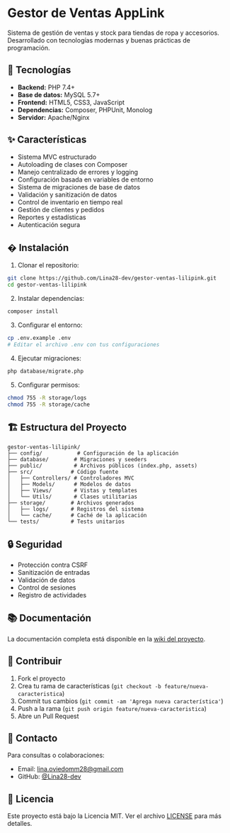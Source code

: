 # Gestor de Ventas AppLink

Sistema de gestión de ventas y stock para tiendas de ropa y accesorios.
Desarrollado con tecnologías modernas y buenas prácticas de programación.

## 🚀 Tecnologías

- **Backend:** PHP 7.4+
- **Base de datos:** MySQL 5.7+
- **Frontend:** HTML5, CSS3, JavaScript
- **Dependencias:** Composer, PHPUnit, Monolog
- **Servidor:** Apache/Nginx

## ✨ Características

- Sistema MVC estructurado
- Autoloading de clases con Composer
- Manejo centralizado de errores y logging
- Configuración basada en variables de entorno
- Sistema de migraciones de base de datos
- Validación y sanitización de datos
- Control de inventario en tiempo real
- Gestión de clientes y pedidos
- Reportes y estadísticas
- Autenticación segura

## � Instalación

1. Clonar el repositorio:
```bash
git clone https://github.com/Lina28-dev/gestor-ventas-lilipink.git
cd gestor-ventas-lilipink
```

2. Instalar dependencias:
```bash
composer install
```

3. Configurar el entorno:
```bash
cp .env.example .env
# Editar el archivo .env con tus configuraciones
```

4. Ejecutar migraciones:
```bash
php database/migrate.php
```

5. Configurar permisos:
```bash
chmod 755 -R storage/logs
chmod 755 -R storage/cache
```

## 🏗️ Estructura del Proyecto

```
gestor-ventas-lilipink/
├── config/           # Configuración de la aplicación
├── database/        # Migraciones y seeders
├── public/          # Archivos públicos (index.php, assets)
├── src/            # Código fuente
│   ├── Controllers/ # Controladores MVC
│   ├── Models/      # Modelos de datos
│   ├── Views/       # Vistas y templates
│   └── Utils/       # Clases utilitarias
├── storage/        # Archivos generados
│   ├── logs/       # Registros del sistema
│   └── cache/      # Caché de la aplicación
└── tests/          # Tests unitarios
```

## 🔒 Seguridad

- Protección contra CSRF
- Sanitización de entradas
- Validación de datos
- Control de sesiones
- Registro de actividades

## 📚 Documentación

La documentación completa está disponible en la [wiki del proyecto](https://github.com/Lina28-dev/gestor-ventas-lilipink/wiki).

## 🤝 Contribuir

1. Fork el proyecto
2. Crea tu rama de características (`git checkout -b feature/nueva-caracteristica`)
3. Commit tus cambios (`git commit -am 'Agrega nueva característica'`)
4. Push a la rama (`git push origin feature/nueva-caracteristica`)
5. Abre un Pull Request

## 📩 Contacto

Para consultas o colaboraciones:
- Email: lina.oviedomm28@gmail.com
- GitHub: [@Lina28-dev](https://github.com/Lina28-dev)

## 📄 Licencia

Este proyecto está bajo la Licencia MIT. Ver el archivo [LICENSE](LICENSE) para más detalles.


